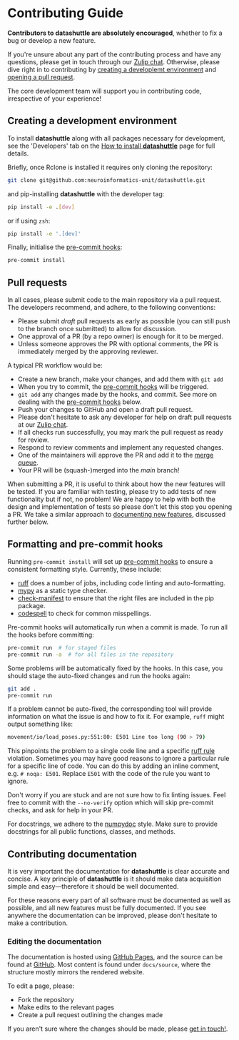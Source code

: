 # Contributing Guide

**Contributors to datashuttle are absolutely encouraged**, whether to fix a bug or develop a new feature.

If you're unsure about any part of the contributing process and have any questions, please
get in touch through our [Zulip chat](https://neuroinformatics.zulipchat.com/#narrow/stream/405999-DataShuttle).
Otherwise, please dive right in to contributing by
[creating a developlemt environment](#creating-a-development-environment)
and [opening a pull request](#pull-requests).

The core development team will support you in contributing code, irrespective of your experience!

## Creating a development environment

To install **datashuttle** along with all packages necessary
for development, see the 'Developers' tab on the
[How to install **datashuttle**](how-to-install)
page for full details.

Briefly, once Rclone is installed it requires only cloning the repository:

```sh
git clone git@github.com:neuroinformatics-unit/datashuttle.git
```

and pip-installing **datashuttle** with the developer tag:


```sh
pip install -e .[dev]
```

or if using `zsh`:

```sh
pip install -e '.[dev]'
```

Finally, initialise the [pre-commit hooks](#formatting-and-pre-commit-hooks):

```bash
pre-commit install
```


## Pull requests

In all cases, please submit code to the main repository via a pull request. The developers recommend, and adhere,
to the following conventions:

- Please submit *draft* pull requests as early as possible (you can still push to the branch once submitted) to
  allow for discussion.
- One approval of a PR (by a repo owner) is enough for it to be merged.
- Unless someone approves the PR with optional comments, the PR is immediately merged by the approving reviewer.


A typical PR workflow would be:
* Create a new branch, make your changes, and add them with `git add`
* When you try to commit, the [pre-commit hooks](#formatting-and-pre-commit-hooks) will be triggered.
* `git add` any changes made by the hooks, and commit. See more on dealing with the [pre-commit hooks](#formatting-and-pre-commit-hooks) below.
* Push your changes to GitHub and open a draft pull request.
* Please don't hesitate to ask any developer for help on draft pull requests at our [Zulip chat](https://neuroinformatics.zulipchat.com/#narrow/stream/405999-DataShuttle).
* If all checks run successfully, you may mark the pull request as ready for review.
* Respond to review comments and implement any requested changes.
* One of the maintainers will approve the PR and add it to the [merge queue](https://github.blog/changelog/2023-02-08-pull-request-merge-queue-public-beta/).
* Your PR will be (squash-)merged into the *main* branch!

When submitting a PR, it is useful to think about how the new
features will be tested. If you are familiar with testing, please
try to add tests of new functionality but if not, no problem! We are happy to help
with both the design and implementation of tests so please don't
let this stop you opening a PR. We take a similar approach to
[documenting new features](#contributing-documentation), discussed further below.

## Formatting and pre-commit hooks

Running `pre-commit install` will set up [pre-commit hooks](https://pre-commit.com/) to ensure a consistent formatting style. Currently, these include:
* [ruff](https://github.com/astral-sh/ruff) does a number of jobs, including code linting and auto-formatting.
* [mypy](https://mypy.readthedocs.io/en/stable/index.html) as a static type checker.
* [check-manifest](https://github.com/mgedmin/check-manifest) to ensure that the right files are included in the pip package.
* [codespell](https://github.com/codespell-project/codespell) to check for common misspellings.


Pre-commit hooks will automatically run when a commit is made. To run all the hooks before committing:

```sh
pre-commit run  # for staged files
pre-commit run -a  # for all files in the repository
```

Some problems will be automatically fixed by the hooks. In this case, you should
stage the auto-fixed changes and run the hooks again:

```sh
git add .
pre-commit run
```

If a problem cannot be auto-fixed, the corresponding tool will provide
information on what the issue is and how to fix it. For example, `ruff` might
output something like:

```sh
movement/io/load_poses.py:551:80: E501 Line too long (90 > 79)
```

This pinpoints the problem to a single code line and a specific [ruff rule](https://docs.astral.sh/ruff/rules/) violation.
Sometimes you may have good reasons to ignore a particular rule for a specific line of code. You can do this by adding an inline comment, e.g. `# noqa: E501`. Replace `E501` with the code of the rule you want to ignore.


Don't worry if you are stuck and are not sure how to fix linting
issues. Feel free to commit with the `--no-verify` option which will
skip pre-commit checks, and ask for help in your PR.


For docstrings, we adhere to the [numpydoc](https://numpydoc.readthedocs.io/en/latest/format.html) style.
Make sure to provide docstrings for all public functions, classes, and methods.

## Contributing documentation

It is very important the documentation for **datashuttle** is clear
accurate and concise. A key principle of **datashuttle** is it should
make data acquisition simple and easy—therefore it should be
well documented.

For these reasons every part of all software must be documented as
well as possible, and all new features must be fully documented. If you
see anywhere the documentation can be improved, please don't hesitate
to make a contribution.

### Editing the documentation

The documentation is hosted using [GitHub Pages](https://pages.github.com/), and the source can be found at
[GitHub](https://github.com/neuroinformatics-unit/datashuttle/tree/main/docs).
Most content is found under `docs/source`, where the structure mostly mirrors the rendered website.

To edit a page, please:

- Fork the repository
- Make edits to the relevant pages
- Create a pull request outlining the changes made

If you aren't sure where the changes should be made, please
[get in touch!](https://neuroinformatics.zulipchat.com/#narrow/stream/405999-DataShuttle).
